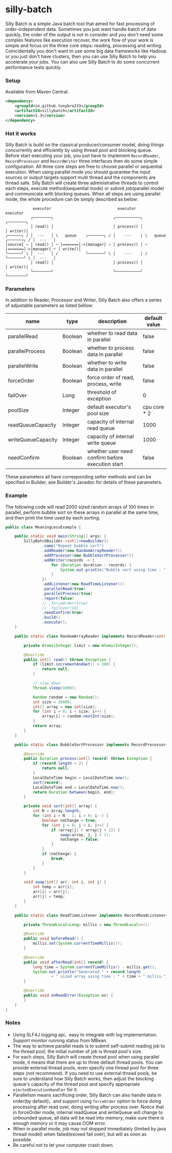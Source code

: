 # silly-batch
Silly Batch is a simple Java batch tool that aimed for fast processing of order-independent data. Sometimes you just want handle batch of data quickly, the order of the output is not in consider and you don't need some complex features like execution recover, the work flow of your work is simple and focus on the three core steps: reading, processing and writing. Coincidentally you don't want to use some big data frameworks like Hadoop or you just don't have clusters, then you can use Silly Batch to help you accelerate your jobs. You can also use Silly Batch to do some concurrent performance tests quickly.

### Setup

Available from Maven Central.

```xml
<dependency>
    <groupId>io.github.tonybro233</groupId>
    <artifactId>sillybatch</artifactId>
    <version>1.3</version>
</dependency>
```

### Hot it works

Silly Batch is build on the classical producer/consumer model, doing things concurrently and efficiently by using thread pool and blocking queue. Before start executing your job, you just have to implement `RecordReader`, `RecordProcessor`  and `RecordWriter` three interfaces then do some simple configuration. All three core steps are free to choose parallel or sequential execution. When using parallel mode you should guarantee the input sources or output targets support multi thread and the components are thread safe. Silly Batch will create three administrative threads to control each steps, execute method(sequential mode) or submit job(parallel mode) and communicate with blocking queues. When all steps are using parallel mode, the whole procedure can be simply described as below: 

```
            executor                             executor                              executor
           ╭────────╮                          ╭───────────╮                          ╭────────╮
           │ read() │                          │ process() │                          │ write()│
╭──────╮ / │  ···   │ \   queue    ╭───────╮ / │    ···    │ \   queue    ╭───────╮ / │  ···   │
│source│ ─ │ read() │ ─ │=======│->│manager│ ─ │ process() │ ─ │=======│->│manager│ ─ │ write()│
╰──────╯ \ │  ···   │ /            ╰───────╯ \ │    ···    │ /            ╰───────╯ \ │  ···   │
           │ read() │                          │ process() │                          │ write()│
           ╰────────╯                          ╰───────────╯                          ╰────────╯
```

### Parameters

In addition to Reader, Processor and Writer, Silly Batch also offers a series of adjustable parameters as listed bellow:

| name               | type    | description                                      | default value |
| ------------------ | ------- | ------------------------------------------------ | ------------- |
| parallelRead       | Boolean | whether to read data in parallel                 | false         |
| parallelProcess    | Boolean | whether to process data in parallel              | false         |
| parallelWrite      | Boolean | whether to write data in parallel                | false         |
| forceOrder         | Boolean | force order of read, process, write              | false         |
| failOver           | Long    | threshold of exception                           | 0             |
| poolSize           | Integer | default executor's pool size                     | cpu core * 2  |
| readQueueCapacity  | Integer | capacity of internal read queue                  | 1000          |
| writeQueueCapacity | Integer | capacity of internal write queue                 | 1000          |
| needConfirm        | Boolean | whether user need confirm before execution start | false         |

These parameters all have corresponding setter methods and can be specified in Builder,  see Builder's Javadoc for details of these parameters.

### Example

The following code will read 2000 sized random arrays of 100 times in parallel, perform bubble sort on these arrays in parallel at the same time, and then print the time used by each sorting.

``` java
public class MeaningLessExample {

    public static void main(String[] args) {
        SillyBatchBuilder.<int[]>newBuilder()
                .name("Repeat bubble sort")
                .addReader(new RandomArrayReader())
                .addProcessor(new BubbleSortProcessor())
                .addWriter(records -> {
                    for (Duration duration : records) {
                        System.out.println("Bubble sort using time : " + duration);
                    }
                })
                .addListener(new ReadTimeListener())
                .parallelRead(true)
                .parallelProcess(true)
                .report(false)
                // .forceOrder(true)
                // .failover(10)
                .needConfirm(true)
                .build()
                .execute();
    }

    public static class RandomArrayReader implements RecordReader<int[]> {

        private AtomicInteger limit = new AtomicInteger();

        @Override
        public int[] read() throws Exception {
            if (limit.incrementAndGet() > 100) {
                return null;
            }

            // slow down
            Thread.sleep(1000);

            Random random = new Random();
            int size = 20000;
            int[] array = new int[size];
            for (int i = 0; i < size; i++) {
                array[i] = random.nextInt(size);
            }
            return array;
        }
    }

    public static class BubbleSortProcessor implements RecordProcessor<int[], Duration> {

        @Override
        public Duration process(int[] record) throws Exception {
            if (record.length < 2) {
                return null;
            }
            LocalDateTime begin = LocalDateTime.now();
            sort(record);
            LocalDateTime end = LocalDateTime.now();
            return Duration.between(begin, end);
        }

        private void sort(int[] array) {
            int N = array.length;
            for (int i = N - 1; i > 0; i--) {
                boolean noChange = true;
                for (int j = 0; j < i; j++) {
                    if (array[j] > array[j + 1]) {
                        swap(array, j, j + 1);
                        noChange = false;
                    }
                }
                if (noChange) {
                    break;
                }
            }
        }

        void swap(int[] arr, int i, int j) {
            int temp = arr[i];
            arr[i] = arr[j];
            arr[j] = temp;
        }
    }

    public static class ReadTimeListener implements RecordReadListener<int[]> {

        private ThreadLocal<Long> millis = new ThreadLocal<>();

        @Override
        public void beforeRead() {
            millis.set(System.currentTimeMillis());
        }

        @Override
        public void afterRead(int[] record) {
            long time = System.currentTimeMillis() - millis.get();
            System.out.println("Generated " + record.length
                    + " sized array using time : " + time + " millis.");
        }

        @Override
        public void onReadError(Exception ex) {
        }
    }
}
```

### Notes

- Using SLF4J logging api，easy to integrate with log implementation. Support monitor running status from MBean.
- The way to achieve parallel reads is to submit self-submit reading job to the thread pool, the initial number of job is thread pool's size.
- For each steps, Silly Batch will create thread pool when using parallel mode, it means that there are up to three default thread pools. You can provide external thread pools, even specify one thread pool for three steps (not recommend). If you need to use external thread pools, be sure to understand how Silly Batch works, then adjust the blocking queue's capacity of the thread pool and specify appropriate `ejectedExecutionHandler` for it.
- Parallelism means sacrificing order, Silly Batch can also handle data in order(by default)，and support using `forceOrder` option to force doing processing after read over, doing writing after process over. Notice that in forceOrder mode, internal readQueue and writeQueue will change to unbounded queue, all data will be read into memory, make sure there is enough memory or it may cause OOM error.
- When in parallel mode, job may not stopped immediately (limited by java thread model) when failed(exceed fail over), but will as soon as possible.
- Be careful not to let your computer crash down.